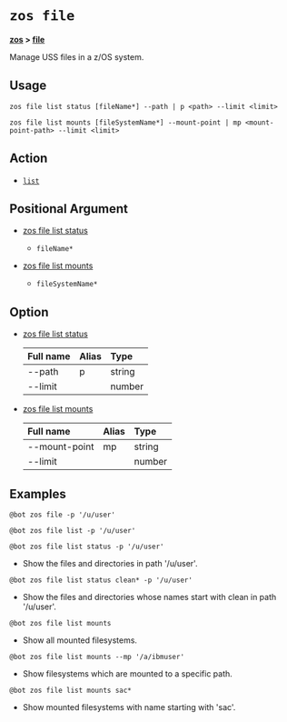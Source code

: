 # `zos file`

**[zos](.././zos) > [file](file)**

Manage USS files in a z/OS system. <!--file-description-->

## Usage

```zos file list status [fileName*] --path | p <path> --limit <limit>```

```zos file list mounts [fileSystemName*] --mount-point | mp <mount-point-path> --limit <limit>```

## Action

- [`list`](./list/list)

## Positional Argument

- [zos file list status](./list/zos-file-list-status#positional-arguments)

    - `fileName*`

- [zos file list mounts](./list/zos-file-list-mounts#positional-arguments)

    - `fileSystemName*`
## Option

- [zos file list status](./list/zos-file-list-status#options)

    | Full name  | Alias | Type |
    | :---- | :----  | :---- |
    | --path | p | string |
    | --limit |  | number |

- [zos file list mounts](./list/zos-file-list-mounts#options)

    | Full name  | Alias | Type |
    | :---- | :----  | :---- |
    | --mount-point | mp | string |
    | --limit |  | number |

## Examples

```
@bot zos file -p '/u/user'
```
```
@bot zos file list -p '/u/user'
```
```
@bot zos file list status -p '/u/user'
```
- Show the files and directories in path '/u/user'.

```
@bot zos file list status clean* -p '/u/user'
```
- Show the files and directories whose names start with clean in path '/u/user'.

```
@bot zos file list mounts
```
- Show all mounted filesystems.

```
@bot zos file list mounts --mp '/a/ibmuser'
```
- Show filesystems which are mounted to a specific path.

```
@bot zos file list mounts sac*
```
- Show mounted filesystems with name starting with 'sac'.